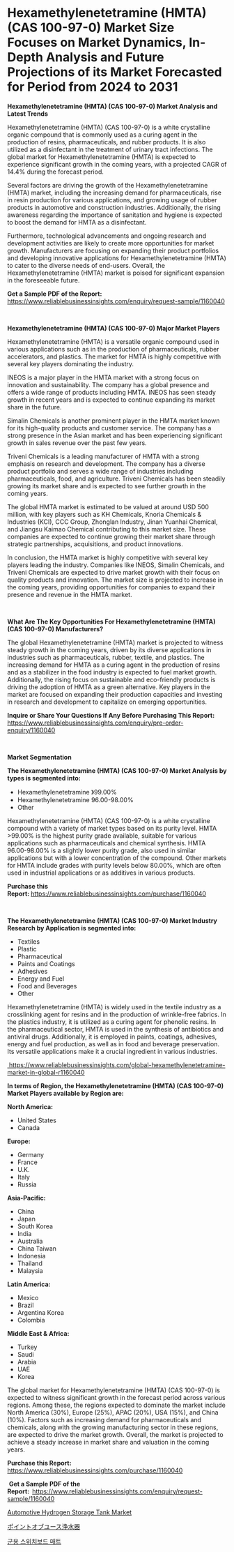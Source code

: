 <p><h1>Hexamethylenetetramine (HMTA) (CAS 100-97-0) Market Size Focuses on Market Dynamics, In-Depth Analysis and Future Projections of its Market Forecasted for Period from 2024 to 2031</h1></p><p><strong>Hexamethylenetetramine (HMTA) (CAS 100-97-0) Market Analysis and Latest Trends</strong></p>
<p><p>Hexamethylenetetramine (HMTA) (CAS 100-97-0) is a white crystalline organic compound that is commonly used as a curing agent in the production of resins, pharmaceuticals, and rubber products. It is also utilized as a disinfectant in the treatment of urinary tract infections. The global market for Hexamethylenetetramine (HMTA) is expected to experience significant growth in the coming years, with a projected CAGR of 14.4% during the forecast period.</p><p>Several factors are driving the growth of the Hexamethylenetetramine (HMTA) market, including the increasing demand for pharmaceuticals, rise in resin production for various applications, and growing usage of rubber products in automotive and construction industries. Additionally, the rising awareness regarding the importance of sanitation and hygiene is expected to boost the demand for HMTA as a disinfectant.</p><p>Furthermore, technological advancements and ongoing research and development activities are likely to create more opportunities for market growth. Manufacturers are focusing on expanding their product portfolios and developing innovative applications for Hexamethylenetetramine (HMTA) to cater to the diverse needs of end-users. Overall, the Hexamethylenetetramine (HMTA) market is poised for significant expansion in the foreseeable future.</p></p>
<p><strong>Get a Sample PDF of the Report:&nbsp;</strong> <a href="https://www.reliablebusinessinsights.com/enquiry/request-sample/1160040">https://www.reliablebusinessinsights.com/enquiry/request-sample/1160040</a></p>
<p>&nbsp;</p>
<p><strong>Hexamethylenetetramine (HMTA) (CAS 100-97-0) Major Market Players</strong></p>
<p><p>Hexamethylenetetramine (HMTA) is a versatile organic compound used in various applications such as in the production of pharmaceuticals, rubber accelerators, and plastics. The market for HMTA is highly competitive with several key players dominating the industry.</p><p>INEOS is a major player in the HMTA market with a strong focus on innovation and sustainability. The company has a global presence and offers a wide range of products including HMTA. INEOS has seen steady growth in recent years and is expected to continue expanding its market share in the future.</p><p>Simalin Chemicals is another prominent player in the HMTA market known for its high-quality products and customer service. The company has a strong presence in the Asian market and has been experiencing significant growth in sales revenue over the past few years.</p><p>Triveni Chemicals is a leading manufacturer of HMTA with a strong emphasis on research and development. The company has a diverse product portfolio and serves a wide range of industries including pharmaceuticals, food, and agriculture. Triveni Chemicals has been steadily growing its market share and is expected to see further growth in the coming years.</p><p>The global HMTA market is estimated to be valued at around USD 500 million, with key players such as KH Chemicals, Knoria Chemicals & Industries (KCI), CCC Group, Zhonglan Industry, Jinan Yuanhai Chemical, and Jiangsu Kaimao Chemical contributing to this market size. These companies are expected to continue growing their market share through strategic partnerships, acquisitions, and product innovations.</p><p>In conclusion, the HMTA market is highly competitive with several key players leading the industry. Companies like INEOS, Simalin Chemicals, and Triveni Chemicals are expected to drive market growth with their focus on quality products and innovation. The market size is projected to increase in the coming years, providing opportunities for companies to expand their presence and revenue in the HMTA market.</p></p>
<p>&nbsp;</p>
<p><strong>What Are The Key Opportunities For Hexamethylenetetramine (HMTA) (CAS 100-97-0) Manufacturers?</strong></p>
<p><p>The global Hexamethylenetetramine (HMTA) market is projected to witness steady growth in the coming years, driven by its diverse applications in industries such as pharmaceuticals, rubber, textile, and plastics. The increasing demand for HMTA as a curing agent in the production of resins and as a stabilizer in the food industry is expected to fuel market growth. Additionally, the rising focus on sustainable and eco-friendly products is driving the adoption of HMTA as a green alternative. Key players in the market are focused on expanding their production capacities and investing in research and development to capitalize on emerging opportunities.</p></p>
<p><strong>Inquire or Share Your Questions If Any Before Purchasing This Report:</strong> <a href="https://www.reliablebusinessinsights.com/enquiry/pre-order-enquiry/1160040">https://www.reliablebusinessinsights.com/enquiry/pre-order-enquiry/1160040</a></p>
<p>&nbsp;</p>
<p><strong>Market Segmentation</strong></p>
<p><strong>The Hexamethylenetetramine (HMTA) (CAS 100-97-0) Market Analysis by types is segmented into:</strong></p>
<p><ul><li>Hexamethylenetetramine 》99.00%</li><li>Hexamethylenetetramine 96.00-98.00%</li><li>Other</li></ul></p>
<p><p>Hexamethylenetetramine (HMTA) (CAS 100-97-0) is a white crystalline compound with a variety of market types based on its purity level. HMTA >99.00% is the highest purity grade available, suitable for various applications such as pharmaceuticals and chemical synthesis. HMTA 96.00-98.00% is a slightly lower purity grade, also used in similar applications but with a lower concentration of the compound. Other markets for HMTA include grades with purity levels below 80.00%, which are often used in industrial applications or as additives in various products.</p></p>
<p><strong>Purchase this Report:&nbsp;</strong><a href="https://www.reliablebusinessinsights.com/purchase/1160040">https://www.reliablebusinessinsights.com/purchase/1160040</a></p>
<p>&nbsp;</p>
<p><strong>The Hexamethylenetetramine (HMTA) (CAS 100-97-0) Market Industry Research by Application is segmented into:</strong></p>
<p><ul><li>Textiles</li><li>Plastic</li><li>Pharmaceutical</li><li>Paints and Coatings</li><li>Adhesives</li><li>Energy and Fuel</li><li>Food and Beverages</li><li>Other</li></ul></p>
<p><p>Hexamethylenetetramine (HMTA) is widely used in the textile industry as a crosslinking agent for resins and in the production of wrinkle-free fabrics. In the plastics industry, it is utilized as a curing agent for phenolic resins. In the pharmaceutical sector, HMTA is used in the synthesis of antibiotics and antiviral drugs. Additionally, it is employed in paints, coatings, adhesives, energy and fuel production, as well as in food and beverage preservation. Its versatile applications make it a crucial ingredient in various industries.</p></p>
<p><a href="https://www.reliablebusinessinsights.com/global-hexamethylenetetramine-market-in-global-r1160040">&nbsp;https://www.reliablebusinessinsights.com/global-hexamethylenetetramine-market-in-global-r1160040</a></p>
<p><strong>In terms of Region, the Hexamethylenetetramine (HMTA) (CAS 100-97-0) Market Players available by Region are:</strong></p>
<p>
    <p> <strong> North America: </strong>
        <ul>
            <li>United States</li>
            <li>Canada</li>
        </ul>
        </p> 
    <p> <strong> Europe: </strong>
        <ul>
            <li>Germany</li>
            <li>France</li>
            <li>U.K.</li>
            <li>Italy</li>
            <li>Russia</li>
        </ul>
        </p> 
    <p> <strong> Asia-Pacific: </strong>
        <ul>
            <li>China</li>
            <li>Japan</li>
            <li>South Korea</li>
            <li>India</li>
            <li>Australia</li>
            <li>China Taiwan</li>
            <li>Indonesia</li>
            <li>Thailand</li>
            <li>Malaysia</li>
        </ul>
        </p> 
    <p> <strong> Latin America: </strong>
        <ul>
            <li>Mexico</li>
            <li>Brazil</li>
            <li>Argentina Korea</li>
            <li>Colombia</li>
        </ul>
        </p> 
    <p> <strong> Middle East & Africa: </strong>
        <ul>
            <li>Turkey</li>
            <li>Saudi</li>
            <li>Arabia</li>
            <li>UAE</li>
            <li>Korea</li>
        </ul>
    </p>
    </p>
<p><p>The global market for Hexamethylenetetramine (HMTA) (CAS 100-97-0) is expected to witness significant growth in the forecast period across various regions. Among these, the regions expected to dominate the market include North America (30%), Europe (25%), APAC (20%), USA (15%), and China (10%). Factors such as increasing demand for pharmaceuticals and chemicals, along with the growing manufacturing sector in these regions, are expected to drive the market growth. Overall, the market is projected to achieve a steady increase in market share and valuation in the coming years.</p></p>
<p><strong>Purchase this Report: </strong><a href="https://www.reliablebusinessinsights.com/purchase/1160040">https://www.reliablebusinessinsights.com/purchase/1160040</a></p>
<p>&nbsp;<strong>Get a Sample PDF of the Report:&nbsp;&nbsp;</strong><a href="https://www.reliablebusinessinsights.com/enquiry/request-sample/1160040">https://www.reliablebusinessinsights.com/enquiry/request-sample/1160040</a></p>
<p><strong></strong></p>
<p><p><a href="https://view.publitas.com/reportprime-1/automotive-hydrogen-storage-tank-market-size-reveals-the-best-marketing-channels-in-global-industry/">Automotive Hydrogen Storage Tank Market</a></p><p><a href="https://github.com/TatumKoelpin2017/Market-Research-Report-List-1/blob/main/200270488680.md">ポイントオブユース浄水器</a></p><p><a href="https://medium.com/@obiemante1922/2024-2031-%EA%B8%B0%EA%B0%84%EC%9D%84-%EC%9C%84%ED%95%9C-%EA%B5%B0%EC%82%AC-%EC%A0%84%ED%99%94%EA%B5%AD-%EB%A7%A4%ED%8A%B8-%EC%8B%9C%EC%9E%A5-%EB%8F%99%ED%96%A5-%EB%B0%8F-%EC%8B%9C%EC%9E%A5-%EB%B6%84%EC%84%9D-%EC%98%88%EC%B8%A1-6dd7c6362c74">군용 스위치보드 매트</a></p></p>